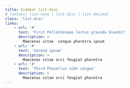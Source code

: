 ```yaml
---
title: Sidebar list-disc
# (values) list-none | list-disc | list-decimal
class: 'list-disc'
links:
    - url: '#'
      text: 'First Pellentesque lectus gravida blandit'
      description: >
        Maecenas vitae  congue pharetra ipsum
    - url: '#'
      text: 'Second ipsum'
      description: >
        Maecenas vitae orci feugiat pharetra 
    - url: '#'
      text: 'Third Phasellus nibh congue'
      description: >
        Maecenas vitae orci feugiat pharetra
---
```

